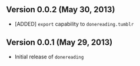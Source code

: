 ## Version 0.0.2 (May 30, 2013)

- [ADDED] `export` capability to `donereading.tumblr`

## Version 0.0.1 (May 29, 2013)

- Initial release of `donereading`